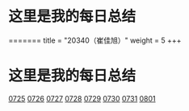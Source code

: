 # 这里是我的每日总结
=======
title = "20340（崔佳旭）"
weight = 5
+++

# 这里是我的每日总结
[0725](./0725.md)
[0726](./0726.md)
[0727](./0727.md)
[0728](./0728.md)
[0729](./0729.md)
[0730](./0730.md)
[0731](./0731.md)
[0801](./0801.md)

